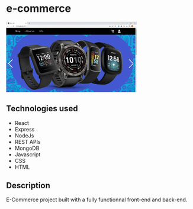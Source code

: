 # e-commerce

<img src="ecommerceGif.gif" style='width:70%' />

## Technologies used

- React
- Express
- NodeJs
- REST APIs
- MongoDB
- Javascript
- CSS
- HTML

## Description

E-Commerce project built with a fully functionnal front-end and back-end.
